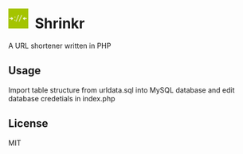 <img src="https://github.com/praharshjain/Shrinkr/blob/master/icon.png" width="40">&nbsp;&nbsp;Shrinkr
==========
A URL shortener written in PHP

Usage
----------------
Import table structure from urldata.sql into MySQL database and edit database credetials in index.php

License
----------------
MIT
